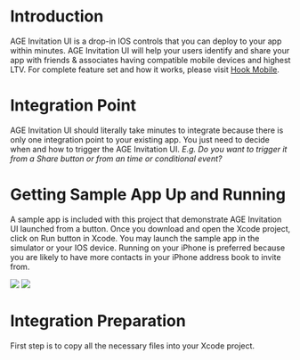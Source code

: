 # Introduction

AGE Invitation UI is a drop-in IOS controls that you can deploy to your app within minutes.  AGE Invitation UI will help your users identify and share your app with friends & associates having compatible mobile devices and highest LTV.  For complete feature set and how it works, please visit <a href="http://www.hookmobile.com">Hook Mobile</a>.

# Integration Point

AGE Invitation UI should literally take minutes to integrate because there is only one integration point to your existing app.  You just need to decide when and how to trigger the AGE Invitation UI.  <i>E.g. Do you want to trigger it from a Share button or from an time or conditional event?</i>  

# Getting Sample App Up and Running
A sample app is included with this project that demonstrate AGE Invitation UI launched from a button.  Once you download and open the Xcode project, click on Run button in Xcode.  You may launch the sample app in the simulator or your IOS device.  Running on your iPhone is preferred because you are likely to have more contacts in your iPhone address book to invite from.    

[![](https://dl.dropbox.com/s/izxzj9qxrgl2axd/AGEUI1.PNG)](https://www.dropbox.com/s/izxzj9qxrgl2axd/AGEUI1.PNG)
[![](https://dl.dropbox.com/s/pm1uzrjn1p1dk9v/AGEUI2.PNG)](https://www.dropbox.com/s/pm1uzrjn1p1dk9v/AGEUI2.PNG)



# Integration Preparation
First step is to copy all the necessary files into your Xcode project.  